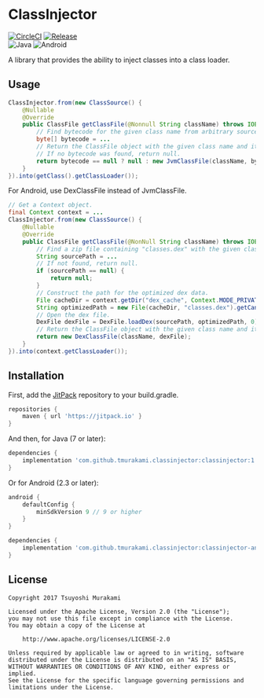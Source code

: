 # ClassInjector

[![CircleCI](https://circleci.com/gh/tmurakami/classinjector.svg?style=shield)](https://circleci.com/gh/tmurakami/classinjector)
[![Release](https://jitpack.io/v/tmurakami/classinjector.svg)](https://jitpack.io/#tmurakami/classinjector)<br>
![Java](https://img.shields.io/badge/Java-7%2B-blue.svg)
![Android](https://img.shields.io/badge/Android-4.0%2B-blue.svg)

A library that provides the ability to inject classes into a class loader.

## Usage

```java
ClassInjector.from(new ClassSource() {
    @Nullable
    @Override
    public ClassFile getClassFile(@Nonnull String className) throws IOException {
        // Find bytecode for the given class name from arbitrary sources.
        byte[] bytecode = ...
        // Return the ClassFile object with the given class name and its bytecode.
        // If no bytecode was found, return null.
        return bytecode == null ? null : new JvmClassFile(className, bytecode);
    }
}).into(getClass().getClassLoader());
```

For Android, use DexClassFile instead of JvmClassFile.

```java
// Get a Context object.
final Context context = ...
ClassInjector.from(new ClassSource() {
    @Nullable
    @Override
    public ClassFile getClassFile(@NonNull String className) throws IOException {
        // Find a zip file containing "classes.dex" with the given class name.
        String sourcePath = ...
        // If not found, return null.
        if (sourcePath == null) {
            return null;
        }
        // Construct the path for the optimized dex data.
        File cacheDir = context.getDir("dex_cache", Context.MODE_PRIVATE);
        String optimizedPath = new File(cacheDir, "classes.dex").getCanonicalPath();
        // Open the dex file.
        DexFile dexFile = DexFile.loadDex(sourcePath, optimizedPath, 0);
        // Return the ClassFile object with the given class name and its dex file.
        return new DexClassFile(className, dexFile);
    }
}).into(context.getClassLoader());
```

## Installation

First, add the [JitPack](https://jitpack.io/) repository to your build.gradle.

```groovy
repositories {
    maven { url 'https://jitpack.io' }
}
```

And then, for Java (7 or later):

```groovy
dependencies {
    implementation 'com.github.tmurakami.classinjector:classinjector:1.0.0'
}
```

Or for Android (2.3 or later):

```groovy
android {
    defaultConfig {
        minSdkVersion 9 // 9 or higher
    }
}

dependencies {
    implementation 'com.github.tmurakami.classinjector:classinjector-android:1.0.0'
}
```

## License

```
Copyright 2017 Tsuyoshi Murakami

Licensed under the Apache License, Version 2.0 (the "License");
you may not use this file except in compliance with the License.
You may obtain a copy of the License at

    http://www.apache.org/licenses/LICENSE-2.0

Unless required by applicable law or agreed to in writing, software
distributed under the License is distributed on an "AS IS" BASIS,
WITHOUT WARRANTIES OR CONDITIONS OF ANY KIND, either express or implied.
See the License for the specific language governing permissions and
limitations under the License.
```

